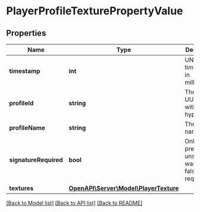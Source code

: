 # PlayerProfileTexturePropertyValue

## Properties
Name | Type | Description | Notes
------------ | ------------- | ------------- | -------------
**timestamp** | **int** | UNIX timestamp in milliseconds | 
**profileId** | **string** | The player UUID without hyphens | 
**profileName** | **string** | The player&#39;s name | 
**signatureRequired** | **bool** | Only present if unsigned was set to false in the request | [optional] [default to false]
**textures** | [**OpenAPI\Server\Model\PlayerTexture**](PlayerTexture.md) |  | [optional] 

[[Back to Model list]](../README.md#documentation-for-models) [[Back to API list]](../README.md#documentation-for-api-endpoints) [[Back to README]](../README.md)


